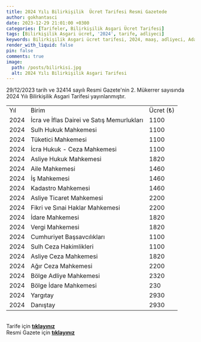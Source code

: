 ```yaml
---
title: 2024 Yılı Bilirkişilik  Ücret Tarifesi Resmi Gazetede
author: gokhantasci
date: 2023-12-29 21:01:00 +0300
categories: [Tarifeler, Bilirkişilik Asgari Ücret Tarifesi]
tags: [Bilirkişilik Asgari ücret, '2024', tarife, adliyeci]
keywords: Bilirkişilik Asgari ücret tarifesi, 2024, maaş, adliyeci, Adalet Bakanlığı
render_with_liquid: false
pin: false
comments: true
image:
  path: /posts/bilirkisi.jpg
  alt: 2024 Yılı Bilirkişilik Asgari Tarifesi
---
```


29/12/2023 tarih ve 32414 sayılı Resmi Gazete'nin 2. Mükerrer sayısında 2024 Yılı Bilirkişilik Asgari Tarifesi yayınlanmıştır.

<table>
    <tr>
        <td>Yıl</td>
        <td>Birim</td>
        <td>Ücret (₺)</td>
    </tr>
    <tr>
        <td>2024</td>
        <td>İcra ve İflas Dairei ve Satış Memurlukları</td>
        <td>1100</td>
    </tr>
    <tr>
        <td>2024</td>
        <td>Sulh Hukuk Mahkemesi</td>
        <td>1100</td>
    </tr>
    <tr>
        <td>2024</td>
        <td>Tüketici Mahkemesi</td>
        <td>1100</td>
    </tr>
    <tr>
        <td>2024</td>
        <td>İcra Hukuk - Ceza Mahkemesi</td>
        <td>1100</td>
    </tr>
    <tr>
        <td>2024</td>
        <td>Asliye Hukuk Mahkemesi</td>
        <td>1820</td>
    </tr>
    <tr>
        <td>2024</td>
        <td>Aile Mahkemesi</td>
        <td>1460</td>
    </tr>
    <tr>
        <td>2024</td>
        <td>İş Mahkemesi</td>
        <td>1460</td>
    </tr>
    <tr>
        <td>2024</td>
        <td>Kadastro Mahkemesi</td>
        <td>1460</td>
    </tr>
    <tr>
        <td>2024</td>
        <td>Asliye Ticaret Mahkemesi</td>
        <td>2200</td>
    </tr>
    <tr>
        <td>2024</td>
        <td>Fikri ve Sınai Haklar Mahkemesi</td>
        <td>2200</td>
    </tr>
    <tr>
        <td>2024</td>
        <td>İdare Mahkemesi</td>
        <td>1820</td>
    </tr>
    <tr>
        <td>2024</td>
        <td>Vergi Mahkemesi</td>
        <td>1820</td>
    </tr>
    <tr>
        <td>2024</td>
        <td>Cumhuriyet Başsavcılıkları</td>
        <td>1100</td>
    </tr>
    <tr>
        <td>2024</td>
        <td>Sulh Ceza Hakimlikleri</td>
        <td>1100</td>
    </tr>
    <tr>
        <td>2024</td>
        <td>Asliye Ceza Mahkemesi</td>
        <td>1820</td>
    </tr>
    <tr>
        <td>2024</td>
        <td>Ağır Ceza Mahkemesi</td>
        <td>2200</td>
    </tr>
    <tr>
        <td>2024</td>
        <td>Bölge Adliye Mahkemesi</td>
        <td>2320</td>
    </tr>
    <tr>
        <td>2024</td>
        <td>Bölge İdare Mahkemesi</td>
        <td>230</td>
    </tr>
    <tr>
        <td>2024</td>
        <td>Yargıtay</td>
        <td>2930</td>
    </tr>
    <tr>
        <td>2024</td>
        <td>Danıştay</td>
        <td>2930</td>
    </tr>
</table>

<br>Tarife için [**tıklayınız**](https://adliyeci.com.tr/bilirkisiucret/)
<br>Resmi Gazete için [**tıklayınız**](https://www.resmigazete.gov.tr/eskiler/2023/12/20231229M2-13.pdf) 
